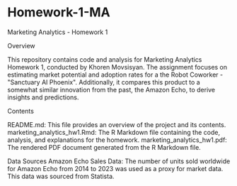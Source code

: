 # Homework-1-MA

Marketing Analytics - Homework 1

Overview

This repository contains code and analysis for Marketing Analytics Homework 1, conducted by Khoren Movsisyan. The assignment focuses on estimating market potential and adoption rates for a the Robot Coworker - "Sanctuary AI Phoenix". Additionally, it compares this product to a somewhat similar innovation from the past, the Amazon Echo, to derive insights and predictions.

Contents

README.md: This file provides an overview of the project and its contents.
marketing_analytics_hw1.Rmd: The R Markdown file containing the code, analysis, and explanations for the homework.
marketing_analytics_hw1.pdf: The rendered PDF document generated from the R Markdown file.

Data Sources
Amazon Echo Sales Data: The number of units sold worldwide for Amazon Echo from 2014 to 2023 was used as a proxy for market data. This data was sourced from Statista.
